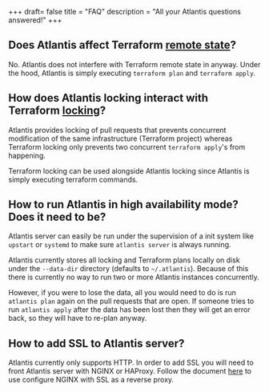 +++
draft= false
title = "FAQ"
description = "All your Atlantis questions answered!"
+++

## Does Atlantis affect Terraform [remote state](https://www.terraform.io/docs/state/remote.html)?

No. Atlantis does not interfere with Terraform remote state in anyway. Under the hood, Atlantis is simply executing `terraform plan` and `terraform apply`.

## How does Atlantis locking interact with Terraform [locking](https://www.terraform.io/docs/state/locking.html)?

Atlantis provides locking of pull requests that prevents concurrent modification of the same infrastructure (Terraform project) whereas Terraform locking only prevents two concurrent `terraform apply`'s from happening. 

Terraform locking can be used alongside Atlantis locking since Atlantis is simply executing terraform commands.

## How to run Atlantis in high availability mode? Does it need to be?

Atlantis server can easily be run under the supervision of a init system like `upstart` or `systemd` to make sure `atlantis server` is always running. 

Atlantis currently stores all locking and Terraform plans locally on disk under the `--data-dir` directory (defaults to `~/.atlantis`). Because of this there is currently no way to run two or more Atlantis instances concurrently.

However, if you were to lose the data, all you would need to do is run `atlantis plan` again on the pull requests that are open. If someone tries to run `atlantis apply` after the data has been lost then they will get an error back, so they will have to re-plan anyway.

## How to add SSL to Atlantis server?

Atlantis currently only supports HTTP. In order to add SSL you will need to front Atlantis server with NGINX or HAProxy. Follow the document [here](https://github.com/hootsuite/atlantis/blob/master/docs/nginx-ssl-proxy.md) to use configure NGINX with SSL as a reverse proxy.
